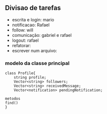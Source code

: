 ## Divisao de tarefas
 - escrita e login: mario
 - notificacao: Rafael
 - follow: will
 - comunicação: gabriel e rafael 
 - logout: rafael
 - refatorar: 
 - escrever num arquivo: 

### modelo da classe principal
```
class Profile{
    string profile;
    Vector<string> followers;
    Vector<string> receivedMessage;
    Vector<notification> pendingNotification;

metodos
find()
}
```